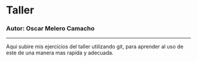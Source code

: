 # Taller
### Autor: Oscar Melero Camacho
---
Aqui subire mis ejercicios del taller utilizando git, para aprender al uso de este de una manera mas rapida y adecuada.
